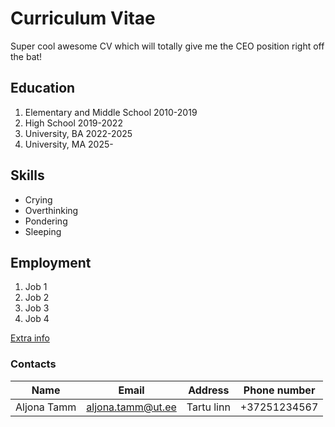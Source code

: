 ﻿# Curriculum Vitae

Super cool awesome CV which will totally give me the CEO position right off the bat!

## Education

1. Elementary and Middle School 2010-2019
2. High School 2019-2022
3. University, BA 2022-2025 
4. University, MA 2025-

## Skills

- Crying
- Overthinking
- Pondering
- Sleeping

## Employment

1. Job 1
2. Job 2
3. Job 3
4. Job 4

[Extra info](https://ut.ee/et)

### Contacts

| Name    | Email| Address        | Phone number |
| ----------- | -------------   | ------------| --------|
| Aljona Tamm | aljona.tamm@ut.ee|Tartu linn| +37251234567 


